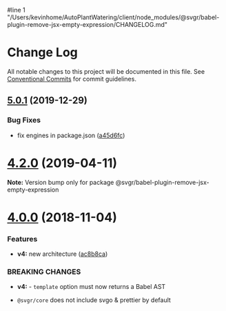 #line 1 "/Users/kevinhome/AutoPlantWatering/client/node_modules/@svgr/babel-plugin-remove-jsx-empty-expression/CHANGELOG.md"
# Change Log

All notable changes to this project will be documented in this file.
See [Conventional Commits](https://conventionalcommits.org) for commit guidelines.

## [5.0.1](https://github.com/gregberge/svgr/tree/master/packages/babel-plugin-remove-jsx-empty-expression/compare/v5.0.0...v5.0.1) (2019-12-29)


### Bug Fixes

* fix engines in package.json ([a45d6fc](https://github.com/gregberge/svgr/tree/master/packages/babel-plugin-remove-jsx-empty-expression/commit/a45d6fc8b43402bec60ed4e9273f90fdc65a23a7))





# [4.2.0](https://github.com/gregberge/svgr/tree/master/packages/babel-plugin-remove-jsx-empty-expression/compare/v4.1.0...v4.2.0) (2019-04-11)

**Note:** Version bump only for package @svgr/babel-plugin-remove-jsx-empty-expression





# [4.0.0](https://github.com/gregberge/svgr/compare/v3.1.0...v4.0.0) (2018-11-04)


### Features

* **v4:** new architecture ([ac8b8ca](https://github.com/gregberge/svgr/commit/ac8b8ca))


### BREAKING CHANGES

* **v4:** - `template` option must now returns a Babel AST
- `@svgr/core` does not include svgo & prettier by default
